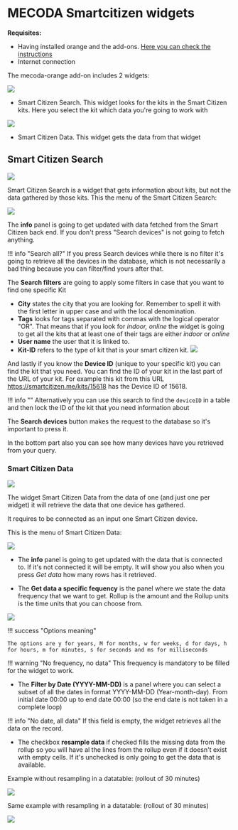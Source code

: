 # MECODA Smartcitizen widgets

**Requisites:**

* Having installed orange and the add-ons. [Here you can check the instructions](/Resources/Tutorials/Configure%20Orange%20Data%20Analysis.md)
* Internet connection

The mecoda-orange add-on includes 2 widgets:

![](https://i.imgur.com/mJ3hdYf.png)

* Smart Citizen Search. This widget looks for the kits in the Smart Citizen kits. Here you select the kit which data you're going to work with

![](https://i.imgur.com/HNGLmeB.png)

* Smart Citizen Data. This widget gets the data from that widget

## Smart Citizen Search

![](https://i.imgur.com/mJ3hdYf.png)

Smart Citizen Search is a widget that gets information about kits, but not the data gathered by those kits. This the menu of the Smart Citizen Search:

![](https://i.imgur.com/H2OGEBv.png)

The **info** panel is going to get updated with data fetched from the Smart Citizen back end. If you don't press "Search devices" is not going to fetch anything. 

!!! info "Search all?"
	If you press Search devices while there is no filter it's going to retrieve all the devices in the database, which is not necessarily a bad thing because you can filter/find yours after that. 

The **Search filters** are going to apply some filters in case that you want to find one specific Kit

* **City** states the city that you are looking for. Remember to spell it with the first letter in upper case and with the local denomination. 
* **Tags** looks for tags separated with commas with the logical operator "OR". That means that if you look for _indoor, online_ the widget is going to get all the kits that at least one of their tags are either _indoor_ or _online_
* **User name** the user that it is linked to. 
* **Kit-ID** refers to the type of kit that is your smart citizen kit. 
![](https://i.imgur.com/4aeaKhP.png)

And lastly if you know the **Device ID** (unique to your specific kit) you can find the kit that you need. You can find the ID of your kit in the last part of the URL of your kit. For example this kit from this URL https://smartcitizen.me/kits/15618 has the Device ID of 15618.

!!! info ""
	Alternatively you can use this search to find the `deviceID` in a table and then lock the ID of the kit that you need information about

The **Search devices** button makes the request to the database so it's important to press it. 

In the bottom part also you can see how many devices have you retrieved from your query. 

### Smart Citizen Data

![](https://i.imgur.com/HNGLmeB.png)

The widget Smart Citizen Data from the data of one (and just one per widget) it will retrieve the data that one device has gathered. 

It requires to be connected as an input one Smart Citizen device. 

This is the menu of Smart Citizen Data:

![](https://i.imgur.com/vLQySNB.png)

* The **info** panel is going to get updated with the data that is connected to. If it's not connected it will be empty. It will show you also when you press _Get data_ how many rows has it retrieved. 

* The **Get data a specific fequency** is the panel where we state the data frequency that we want to get. Rollup is the amount and the Rollup units is the time units that you can choose from.

![](https://i.imgur.com/xAgiWG7.png)

!!! success "Options meaning"

	The options are y for years, M for months, w for weeks, d for days, h for hours, m for minutes, s for seconds and ms for milliseconds

!!! warning "No frequency, no data"
	This frequency is mandatory to be filled for the widget to work. 

* The **Filter by Date (YYYY-MM-DD)** is a panel where you can select a subset of all the dates in format YYYY-MM-DD (Year-month-day). From initial date 00:00 up to end date 00:00 (so the end date is not taken in a complete loop) 

!!! info "No date, all data"
	If this field is empty, the widget retrieves all the data on the record.

* The checkbox **resample data** if checked fills the missing data from the rollup so you will have al the lines from the rollup even if it doesn't exist with empty cells. If it's unchecked is only going to get the data that is available.

Example without resampling in a datatable: (rollout of 30 minutes)

![](https://i.imgur.com/C3R2mqU.png)

Same example with resampling in a datatable: (rollout of 30 minutes)

![](https://i.imgur.com/WQsnbro.png)
